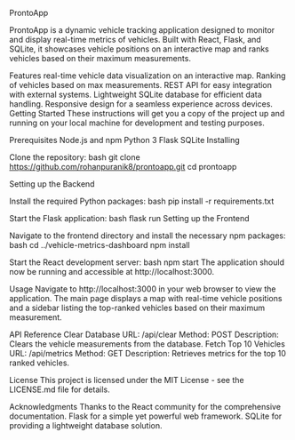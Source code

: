 ProntoApp


ProntoApp is a dynamic vehicle tracking application designed to monitor and display real-time metrics of vehicles. Built with React, Flask, and SQLite, it showcases vehicle positions on an interactive map and ranks vehicles based on their maximum measurements.

Features
real-time vehicle data visualization on an interactive map.
Ranking of vehicles based on max measurements.
REST API for easy integration with external systems.
Lightweight SQLite database for efficient data handling.
Responsive design for a seamless experience across devices.
Getting Started
These instructions will get you a copy of the project up and running on your local machine for development and testing purposes.

Prerequisites
Node.js and npm
Python 3
Flask
SQLite
Installing

Clone the repository:
bash
git clone https://github.com/rohanpuranik8/prontoapp.git
cd prontoapp

Setting up the Backend

Install the required Python packages:
bash
pip install -r requirements.txt

Start the Flask application:
bash
flask run
Setting up the Frontend


Navigate to the frontend directory and install the necessary npm packages:
bash
cd ../vehicle-metrics-dashboard
npm install


Start the React development server:
bash
npm start
The application should now be running and accessible at http://localhost:3000.

Usage
Navigate to http://localhost:3000 in your web browser to view the application. The main page displays a map with real-time vehicle positions and a sidebar listing the top-ranked vehicles based on their maximum measurement.

API Reference
Clear Database
URL: /api/clear
Method: POST
Description: Clears the vehicle measurements from the database.
Fetch Top 10 Vehicles
URL: /api/metrics
Method: GET
Description: Retrieves metrics for the top 10 ranked vehicles.


License
This project is licensed under the MIT License - see the LICENSE.md file for details.

Acknowledgments
Thanks to the React community for the comprehensive documentation.
Flask for a simple yet powerful web framework.
SQLite for providing a lightweight database solution.
